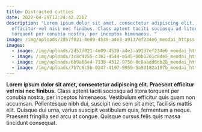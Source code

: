```yaml
---
title: Distracted cutties
date: 2022-04-29T12:24:42.226Z
description: "Lorem ipsum dolor sit amet, consectetur adipiscing elit. Praesent
  efficitur vel nisi nec finibus. Class aptent taciti sociosqu ad litora
  torquent per conubia nostra, per inceptos himenaeos. "
image: /img/uploads/2d57f021-4e09-4539-a4e3-a9137ef234e6_meodai_httpss.mj.runu87vxq__kirby_raytracing_8k_3d._hyper_realism._hyper_detailed._vray_octane_redshift_unr.png
images:
  - image: /img/uploads/2d57f021-4e09-4539-a4e3-a9137ef234e6_meodai_httpss.mj.runu87vxq__kirby_raytracing_8k_3d._hyper_realism._hyper_detailed._vray_octane_redshift_unr.png
  - image: /img/uploads/3c8c4255-c3e2-4544-a545-00b1201c8de5_meodai_httpss.mj.runimrtqz__httpss.mj.runb2nr3x__kirby_as_elden_ring_boss.png
  - image: /img/uploads/6b9a66e4-7138-4312-9756-0c8aadd6db28_meodai_httpss.mj.runopawk9__kirby_trying_to_swallow_mount_funji_on_an_80s_stamp_from_japan.png
  - image: /img/uploads/7b7c6c5b-0247-4197-9959-5a93182a197b_meodai_httpss.mj.runb2nr3x__kirby_as_elden_ring_boss.png
---
```

**Lorem ipsum dolor sit amet, consectetur adipiscing elit. Praesent efficitur vel nisi nec finibus.** Class aptent taciti sociosqu ad litora torquent per conubia nostra, per inceptos himenaeos. Vestibulum efficitur quis quam non accumsan. Pellentesque nibh dui, suscipit nec sem sit amet, facilisis mattis elit. Quisque dui urna, varius suscipit vestibulum quis, fermentum a neque. Praesent fringilla sed arcu at congue. Quisque cursus felis quis massa tincidunt consequat.